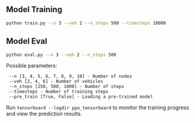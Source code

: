 ## Model Training

```bash
python train.py --n 3 --veh 2 --n_steps 500 --timesteps 10000
```

## Model Eval

```bash
python eval.py --n 3 --veh 2 --n_steps 500
```
Possible parameters:
```
 --n [3, 4, 5, 6, 7, 8, 9, 10] - Number of nodes
 --veh [2, 4, 6] - Number of vehicles
 --n_steps [250, 500, 1000] - Number of steps
 --timesteps - Number of training steps
 --pre_train [True, False] - Loading a pre-trained model
```

Run `tensorboard --logdir ppo_tensorboard` to monitor the training progress and view the prediction results.